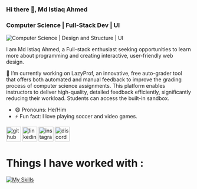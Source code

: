 ### Hi there 👋, Md Istiaq Ahmed
### Computer Science | Full-Stack Dev | UI 
![Computer Science | Design and Structure | UI ](https://pbs.twimg.com/media/GY2UHBFXYAUQ_Yg?format=jpg&name=900x900)

I am Md Istiaq Ahmed, a Full-stack enthusiast seeking opportunities to learn more about programming and creating interactive, user-friendly web design.

🔭 I’m currently working on LazyProf, an innovative, free auto-grader tool that offers both automated and manual feedback to improve the grading process of computer science assignments. This platform enables instructors to deliver high-quality, detailed feedback efficiently, significantly reducing their workload. Students can access the built-in sandbox.  

- 😄 Pronouns: He/Him 
- ⚡ Fun fact: I love playing soccer and video games. 


[<img src='https://cdn.jsdelivr.net/npm/simple-icons@3.0.1/icons/github.svg' alt='github' height='40'>](https://github.com/iafiti)  [<img src='https://cdn.jsdelivr.net/npm/simple-icons@3.0.1/icons/linkedin.svg' alt='linkedin' height='40'>](https://www.linkedin.com/in/www.linkedin.com/in/ahmedmdistiaq/)  [<img src='https://cdn.jsdelivr.net/npm/simple-icons@3.0.1/icons/instagram.svg' alt='instagram' height='40'>](https://www.instagram.com/ifti._/)  [<img src='https://cdn.jsdelivr.net/npm/simple-icons@3.0.1/icons/discord.svg' alt='discord' height='40'>](_istiaq)  

# Things I have worked with : 

[![My Skills](https://skillicons.dev/icons?i=java,cpp,python,react,nextjs,linux,html,javascript,css,docker&perline=10)](https://skillicons.dev)

